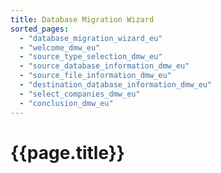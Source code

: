 ```yaml
---
title: Database Migration Wizard
sorted_pages:
  - "database_migration_wizard_eu"
  - "welcome_dmw_eu"
  - "source_type_selection_dmw_eu"
  - "source_database_information_dmw_eu"
  - "source_file_information_dmw_eu"
  - "destination_database_information_dmw_eu"
  - "select_companies_dmw_eu"
  - "conclusion_dmw_eu"
---
```

# {{page.title}}
